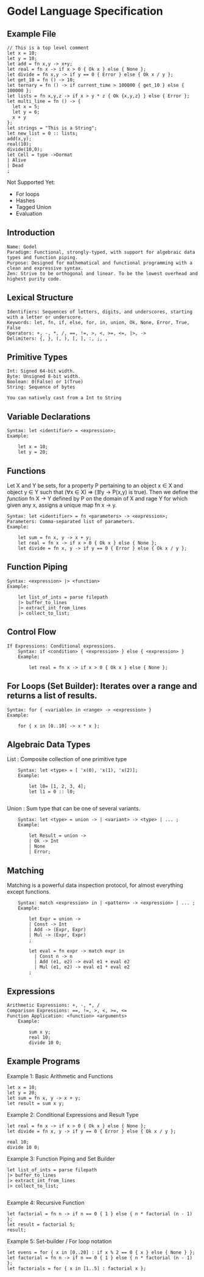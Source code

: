 # Godel Language Specification


## Example File
```
// This is a top level comment
let x = 10;
let y = 10;
let add = fn x,y -> x+y;
let real = fn x -> if x > 0 { Ok x } else { None };
let divide = fn x,y -> if y == 0 { Error } else { Ok x / y }; 
let get_10 = fn () -> 10;
let ternary = fn () -> if current_time > 100000 { get_10 } else { 100000 };
let lists = fn x,y,z -> if x > y * z { Ok {x,y,z} } else { Error };
let multi_line = fn () -> {
  let x = 5;
  let y = 6;
  x + y
};
let strings = "This is a String";
let new_list = 0 :: lists;
add(x,y); 
real(10);
divide(10,0);
let Cell = type ->Dormat
| Alive
| Dead
;

```

Not Supported Yet:
- For loops
- Hashes
- Tagged Union 
- Evaluation




## Introduction

    Name: Godel
    Paradigm: Functional, strongly-typed, with support for algebraic data types and function piping.
    Purpose: Designed for mathematical and functional programming with a clean and expressive syntax.
    Zen: Strive to be orthogonal and linear. To be the lowest overhead and highest purity code.

## Lexical Structure

    Identifiers: Sequences of letters, digits, and underscores, starting with a letter or underscore.
    Keywords: let, fn, if, else, for, in, union, Ok, None, Error, True, False
    Operators: +, -, *, /, ==, !=, >, <, >=, <=, |>, ->
    Delimiters: {, }, (, ), [, ], :, ;, ,

## Primitive Types

    Int: Signed 64-bit width.
    Byte: Unsigned 8-bit width.
    Boolean: 0(False) or 1(True)
    String: Sequence of bytes

    You can natively cast from a Int to String

## Variable Declarations

    Syntax: let <identifier> = <expression>;
    Example:

```
    let x = 10;
    let y = 20;
```

## Functions

Let X and Y be sets, for a property P pertaining to an object x ∈ X and object y ∈ Y such that
(∀x ∈ X) => (∃!y → P(x,y) is true). Then we define the _function_ fn X → Y defined by P on 
the domain of X and rage Y for which given any x, assigns a unique map fn x → y.

    Syntax: let <identifier> = fn <parameters> -> <expression>;
    Parameters: Comma-separated list of parameters.
    Example:
```
    let sum = fn x, y -> x + y;
    let real = fn x -> if x > 0 { Ok x } else { None };
    let divide = fn x, y -> if y == 0 { Error } else { Ok x / y };
```

## Function Piping

    Syntax: <expression> |> <function>
    Example:
```
    let list_of_ints = parse filepath 
    |> buffer_to_lines 
    |> extract_int_from_lines
    |> collect_to_list;
```

## Control Flow

    If Expressions: Conditional expressions.
        Syntax: if <condition> { <expression> } else { <expression> }
        Example:

```
        let real = fn x -> if x > 0 { Ok x } else { None };
```

## For Loops (Set Builder): Iterates over a range and returns a list of results.

    Syntax: for { <variable> in <range> -> <expression> }
    Example:

```
    for { x in [0..10] -> x * x };

```

## Algebraic Data Types
    
List : Composite collection of one primitive type

        Syntax: let <type> = [ 'x(0), 'x(1), 'x(2)];
        Example:
```
        let l0= [1, 2, 3, 4];
        let l1 = 0 :: l0;
        
```

Union : Sum type that can be one of several variants.

        Syntax: let <type> = union -> | <variant> -> <type> | ... ;
        Example:
```
        let Result = union ->
        | Ok -> Int
        | None
        | Error;
```

## Matching

Matching is a powerful data inspection protocol, for almost everything except functions.

        Syntax: match <expression> in | <pattern> -> <expression> | ... ;
        Example:
```
        let Expr = union ->
        | Const -> Int
        | Add -> (Expr, Expr)
        | Mul -> (Expr, Expr)
        ;

        let eval = fn expr -> match expr in
          | Const n -> n
          | Add (e1, e2) -> eval e1 + eval e2
          | Mul (e1, e2) -> eval e1 * eval e2
        ;

```

## Expressions

    Arithmetic Expressions: +, -, *, /
    Comparison Expressions: ==, !=, >, <, >=, <=
    Function Application: <function> <arguments>
        Example:

```
        sum x y;
        real 10;
        divide 10 0;
```

## Example Programs
Example 1: Basic Arithmetic and Functions

```
let x = 10;
let y = 20;
let sum = fn x, y -> x + y;
let result = sum x y;
```

Example 2: Conditional Expressions and Result Type

```
let real = fn x -> if x > 0 { Ok x } else { None };
let divide = fn x, y -> if y == 0 { Error } else { Ok x / y };

real 10;
divide 10 0;
```

Example 3: Function Piping and Set Builder

```
let list_of_ints = parse filepath 
|> buffer_to_lines 
|> extract_int_from_lines
|> collect_to_list;


```

Example 4: Recursive Function

```
let factorial = fn n -> if n == 0 { 1 } else { n * factorial (n - 1) };
let result = factorial 5;
result;  

```

Example 5: Set-builder / For loop notation
```
let evens = for { x in [0..20] : if x % 2 == 0 { x } else { None } };
let factorial = fn n -> if n == 0 { 1 } else { n * factorial (n - 1) };
let factorials = for { x in [1..5] : factorial x };

```
